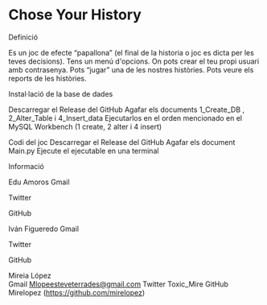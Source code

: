 # Chose Your History
 
Definició

Es un joc de efecte “papallona” (el final de la historia o joc es dicta per les teves decisions). Tens un menú d'opcions. On pots crear el teu propi usuari amb contrasenya. Pots “jugar” una de les nostres històries. Pots veure els reports de les històries. 


Instal·lació de la base de dades

Descarregar el Release del GitHub 
Agafar els documents 1_Create_DB , 2_Alter_Table i 4_Insert_data 
Ejecutarlos en el orden mencionado en el MySQL Workbench (1 create, 2 alter i 4 insert)

Codi del joc 
Descarregar el Release del GitHub 
Agafar els document Main.py
Ejecute el ejecutable en una terminal 
	


Informació 

Edu Amoros 
Gmail


 Twitter 


 GitHub




Iván Figueredo
 Gmail


 Twitter 


 GitHub


Mireia López  
 Gmail
     Mlopeesteveterrades@gmail.com
 Twitter 
     Toxic_Mire
 GitHub
     Mirelopez  (https://github.com/mirelopez)

